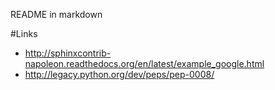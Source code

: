 README in markdown


#Links

+ http://sphinxcontrib-napoleon.readthedocs.org/en/latest/example_google.html
+ http://legacy.python.org/dev/peps/pep-0008/
